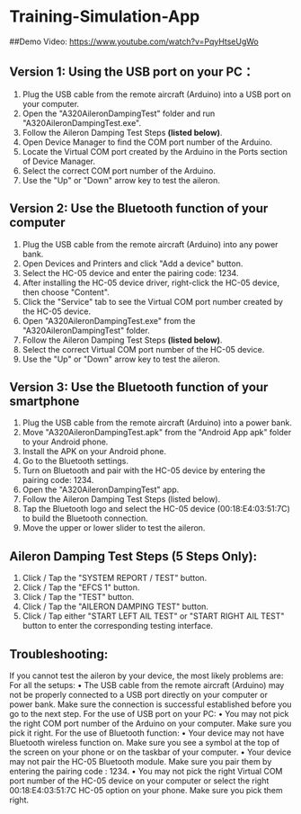 # Training-Simulation-App

##Demo Video:
https://www.youtube.com/watch?v=PqyHtseUgWo

## Version 1: Using the USB port on your PC：
1. Plug the USB cable from the remote aircraft (Arduino) into a USB port on your computer.
2. Open the "A320AileronDampingTest" folder and run "A320AileronDampingTest.exe".
3. Follow the Aileron Damping Test Steps **(listed below)**.
4. Open Device Manager to find the COM port number of the Arduino.
5. Locate the Virtual COM port created by the Arduino in the Ports section of Device Manager.
6. Select the correct COM port number of the Arduino.
7. Use the "Up" or "Down" arrow key to test the aileron.

## Version 2: Use the Bluetooth function of your computer
1. Plug the USB cable from the remote aircraft (Arduino) into any power bank.
2. Open Devices and Printers and click "Add a device" button.
3. Select the HC-05 device and enter the pairing code: 1234.
4. After installing the HC-05 device driver, right-click the HC-05 device, then choose "Content".
5. Click the "Service" tab to see the Virtual COM port number created by the HC-05 device.
6. Open "A320AileronDampingTest.exe" from the "A320AileronDampingTest" folder.
7. Follow the Aileron Damping Test Steps **(listed below)**.
8. Select the correct Virtual COM port number of the HC-05 device.
9. Use the "Up" or "Down" arrow key to test the aileron.

## Version 3: Use the Bluetooth function of your smartphone
1. Plug the USB cable from the remote aircraft (Arduino) into a power bank.
2. Move "A320AileronDampingTest.apk" from the "Android App apk" folder to your Android phone.
3. Install the APK on your Android phone.
4. Go to the Bluetooth settings.
5. Turn on Bluetooth and pair with the HC-05 device by entering the pairing code: 1234.
6. Open the "A320AileronDampingTest" app.
7. Follow the Aileron Damping Test Steps (listed below).
8. Tap the Bluetooth logo and select the HC-05 device (00:18:E4:03:51:7C) to build the Bluetooth connection.
9. Move the upper or lower slider to test the aileron.

## Aileron Damping Test Steps (5 Steps Only):
1. Click / Tap the "SYSTEM REPORT / TEST" button.
2. Click / Tap the "EFCS 1" button.
3. Click / Tap the "TEST" button.
4. Click / Tap the "AILERON DAMPING TEST" button.
5. Click / Tap either "START LEFT AIL TEST" or "START RIGHT AIL TEST" button to enter the corresponding testing interface.

## Troubleshooting:
If you cannot test the aileron by your device, the most likely problems are:
For all the setups:
• The USB cable from the remote aircraft (Arduino) may not be properly connected to a USB port directly on your computer or power bank. Make sure the connection is successful established before you go to the next step.
For the use of USB port on your PC:
• You may not pick the right COM port number of the Arduino on your computer. Make sure you pick it right.
For the use of Bluetooth function:
• Your device may not have Bluetooth wireless function on. Make sure you see a symbol at the top of the screen on your phone or on the taskbar of your computer.
• Your device may not pair the HC-05 Bluetooth module. Make sure you pair them by entering the pairing code : 1234.
• You may not pick the right Virtual COM port number of the HC-05 device on your computer or select the right 00:18:E4:03:51:7C HC-05 option on your phone. Make sure you pick them right.

